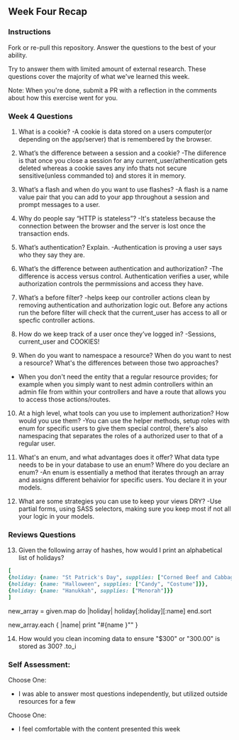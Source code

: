## Week Four Recap

### Instructions
Fork or re-pull this repository. Answer the questions to the best of your ability.

Try to answer them with limited amount of external research. These questions cover the majority of what we've learned this week.

Note: When you're done, submit a PR with a reflection in the comments about how this exercise went for you.

### Week 4 Questions

1. What is a cookie?
  -A cookie is data stored on a users computer(or depending on the app/server) that is remembered by the browser.

2. What’s the difference between a session and a cookie?
  -The diiference is that once you close a session for any current_user/athentication gets deleted whereas a cookie saves any info thats not secure sensitive(unless commanded to) and stores it in memory.

3. What’s a flash and when do you want to use flashes?
  -A flash is a name value pair that you can add to your app throughout a session and prompt messages to a user.

4. Why do people say “HTTP is stateless”?
  -It's stateless because the connection between the browser and the server is lost once the transaction ends.

5. What’s authentication? Explain.
  -Authentication is proving a user says who they say they are.

6. What’s the difference between authentication and authorization?
  -The difference is access versus control. Authentication verifies a user, while authorization controls the permmissions and access they have.

7. What’s a before filter?
  -helps keep our controller actions clean by removing authentication and authorization logic out. Before any actions run the before filter will check that the current_user has access to all or specfic controller actions.

8. How do we keep track of a user once they’ve logged in?
  -Sessions, current_user and COOKIES!

9. When do you want to namespace a resource? When do you want to nest a resource? What's the differences between those two approaches?
  - When you don't need the entity that a regular resource provides; for example when you simply want to nest admin controllers within an admin file from within your controllers and have a route that allows you to access those actions/routes.

10. At a high level, what tools can you use to implement authorization? How would you use them?
  -You can use the helper methods, setup roles with enum for specific users to give them special control, there's also namespacing that separates the roles of a authorized user to that of a regular user. 

11. What's an enum, and what advantages does it offer? What data type needs to be in your database to use an enum? Where do you declare an enum? 
  -An enum is essentially a method that iterates through an array and assigns different behaivior for specific users. You declare it in your models.

12. What are some strategies you can use to keep your views DRY?
  -Use partial forms, using SASS selectors, making sure you keep most if not all your logic in your models.


### Reviews Questions 
13. Given the following array of hashes, how would I print an alphabetical list of holidays?
```ruby
[
{holiday: {name: "St Patrick's Day", supplies: ["Corned Beef and Cabbage"]}},
{holiday: {name: "Halloween", supplies: ["Candy", "Costume"]}},
{holiday: {name: "Hanukkah", supplies: ["Menorah"]}}
]
```
new_array = given.map do |holiday|
  holiday[:holiday][:name]
end.sort 

new_array.each { |name| print "#{name }"" }

14. How would you clean incoming data to ensure "$300" or "300.00" is stored as 300? 
.to_i


### Self Assessment:
Choose One:
* I was able to answer most questions independently, but utilized outside resources for a few

Choose One:
* I feel comfortable with the content presented this week

